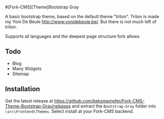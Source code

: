 #[Fork-CMS][Theme]Bootstrap Gray

A basic bootstrap theme, based on the default theme "triton". Triton is made my Yoni De Beule http://www.yonidebeule.be/. But there is not much left of triton.

Supports all languages and the deepest page structure fork allows

## Todo

* Blog 
* Many Widgets
* Sitemap

## Installation

Get the latest release at https://github.com/keksmampfer/Fork-CMS-Theme-Bootstrap-Gray/releases and extract the `Bootstrap-Gray` folder into `\src\Frontend\Themes`. Select install at your Fork-CMS backend.